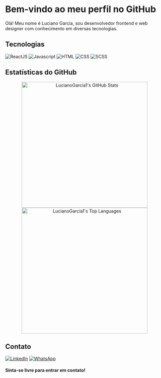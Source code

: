 # Bem-vindo ao meu perfil no GitHub

<p>Olá! Meu nome é Luciano Garcia, sou desenvolvedor frontend e web designer com conhecimento em diversas tecnologias.</p>

## Tecnologias

<div>
 <img src="https://img.shields.io/badge/-ReactJS-61DAFB?style=flat-square&logo=React&logoColor=white" alt="ReactJS"/>
 <img src="https://img.shields.io/badge/-Javascript-F7DF1E?style=flat-square&logo=Javascript&logoColor=white" alt="Javascript"/>
 <img src="https://img.shields.io/badge/-HTML-E34F26?style=flat-square&logo=HTML5&logoColor=white" alt="HTML"/>
 <img src="https://img.shields.io/badge/-CSS-1572B6?style=flat-square&logo=CSS3&logoColor=white" alt="CSS"/>
 <img src="https://img.shields.io/badge/-SCSS-CC6699?style=flat-square&logo=Sass&logoColor=white" alt="SCSS"/>
</div>

## Estatísticas do GitHub

<div align="center">
  <img src="https://github-readme-stats.vercel.app/api?username=LucianoGarcia1&show_icons=true&theme=dark&count_private=true" alt="LucianoGarcia1's GitHub Stats" width="400px"/>
  <img src="https://github-readme-stats.vercel.app/api/top-langs/?username=LucianoGarcia1&layout=compact&theme=dark" alt="LucianoGarcia1's Top Languages" width="400px"/>
</div>

## Contato
<a href="https://www.linkedin.com/in/luciano-garcia-a6b0a2209/" target="_blank"><img src="https://img.shields.io/badge/LinkedIn-0077B5?style=flat-square&logo=linkedin&logoColor=white" alt="LinkedIn" /></a> 
<a href="https://api.whatsapp.com/send?phone=5521997963489" target="_blank"><img src="https://img.shields.io/badge/whatsapp-34af23?style=flat-square&logo=whatsapp&logoColor=white" alt="WhatsApp" /></a>
 
#### Sinta-se livre para entrar em contato!
